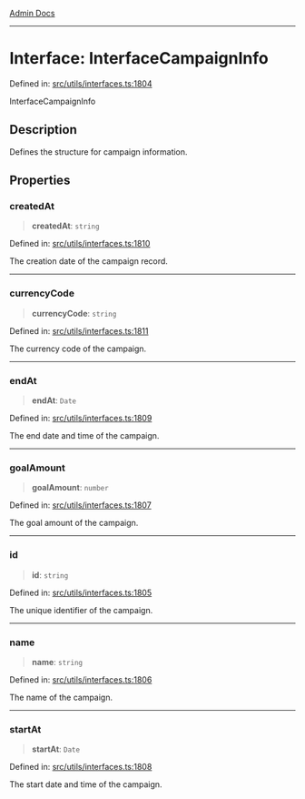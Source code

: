 [Admin Docs](/)

***

# Interface: InterfaceCampaignInfo

Defined in: [src/utils/interfaces.ts:1804](https://github.com/PalisadoesFoundation/talawa-admin/blob/main/src/utils/interfaces.ts#L1804)

InterfaceCampaignInfo

## Description

Defines the structure for campaign information.

## Properties

### createdAt

> **createdAt**: `string`

Defined in: [src/utils/interfaces.ts:1810](https://github.com/PalisadoesFoundation/talawa-admin/blob/main/src/utils/interfaces.ts#L1810)

The creation date of the campaign record.

***

### currencyCode

> **currencyCode**: `string`

Defined in: [src/utils/interfaces.ts:1811](https://github.com/PalisadoesFoundation/talawa-admin/blob/main/src/utils/interfaces.ts#L1811)

The currency code of the campaign.

***

### endAt

> **endAt**: `Date`

Defined in: [src/utils/interfaces.ts:1809](https://github.com/PalisadoesFoundation/talawa-admin/blob/main/src/utils/interfaces.ts#L1809)

The end date and time of the campaign.

***

### goalAmount

> **goalAmount**: `number`

Defined in: [src/utils/interfaces.ts:1807](https://github.com/PalisadoesFoundation/talawa-admin/blob/main/src/utils/interfaces.ts#L1807)

The goal amount of the campaign.

***

### id

> **id**: `string`

Defined in: [src/utils/interfaces.ts:1805](https://github.com/PalisadoesFoundation/talawa-admin/blob/main/src/utils/interfaces.ts#L1805)

The unique identifier of the campaign.

***

### name

> **name**: `string`

Defined in: [src/utils/interfaces.ts:1806](https://github.com/PalisadoesFoundation/talawa-admin/blob/main/src/utils/interfaces.ts#L1806)

The name of the campaign.

***

### startAt

> **startAt**: `Date`

Defined in: [src/utils/interfaces.ts:1808](https://github.com/PalisadoesFoundation/talawa-admin/blob/main/src/utils/interfaces.ts#L1808)

The start date and time of the campaign.
